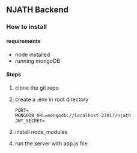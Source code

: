 ## NJATH Backend
### How to install

#### requirements
- node installed
- running mongoDB

#### Steps
1) clone the git repo
2) create a .env in root directory

    ```shell
    PORT=
    MONGODB_URL=mongodb://localhost:27017/njath
    JWT_SECRET=
    ```
3) install node_modules
4) run the server with app.js file